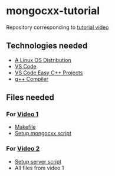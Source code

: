 # mongocxx-tutorial
Repository corresponding to [tutorial video](https://youtu.be/yPoH5cBJzkk)

## Technologies needed
- [A Linux OS Distribution](https://en.wikipedia.org/wiki/List_of_Linux_distributions)
- [VS Code](https://code.visualstudio.com/)
- [VS Code Easy C++ Projects](https://marketplace.visualstudio.com/items?itemName=ACharLuk.easy-cpp-projects)
- [g++ Compiler](https://linuxconfig.org/how-to-install-g-the-c-compiler-on-ubuntu-18-04-bionic-beaver-linux)

## Files needed
### For [Video 1](https://youtu.be/yPoH5cBJzkk)
- [Makefile](https://github.com/evanugarte/mongocxx-tutorial/blob/09dc4bf76d57fe40cf7154a8eb9e7530d49ab536/Makefile)
- [Setup mongocxx script](https://github.com/evanugarte/mongocxx-tutorial/blob/09dc4bf76d57fe40cf7154a8eb9e7530d49ab536/setup-mongocxx#)

### For [Video 2](https://youtu.be/NC7IGLm69Ts)
- [Setup server script](https://github.com/evanugarte/mongocxx-tutorial/blob/51a5fd3b112cd97f8c3a77c59b3582b0f635ed63/setup-server)
- All files from video 1
